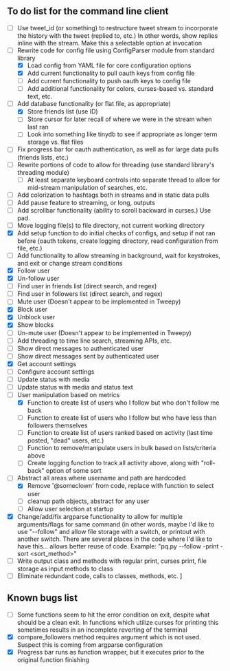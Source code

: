 ## To do list for the command line client

- [ ] Use tweet_id (or something) to restructure tweet stream to incorporate the history with the tweet (replied to, etc.)
        In other words, show replies inline with the stream. Make this a selectable option at invocation
- [ ] Rewrite code for config file using ConfigParser module from standard library
	- [X] Load config from YAML file for core configuration options
	- [X] Add current functionality to pull oauth keys from config file
	- [ ] Add current functionality to push oauth keys to config file
	- [ ] Add additional functionality for colors, curses-based vs. standard text, etc.
- [ ] Add database functionality (or flat file, as appropriate)
	- [X] Store friends list (use ID)
	- [ ] Store cursor for later recall of where we were in the stream when last ran
	- [ ] Look into something like tinydb to see if appropriate as longer term storage vs. flat files
- [ ] Fix progress bar for oauth authentication, as well as for large data pulls (friends lists, etc.)
- [ ] Rewrite portions of code to allow for threading (use standard library's threading module)
	- [ ] At least separate keyboard controls into separate thread to allow for mid-stream manipulation of searches, etc.
- [ ] Add colorization to hashtags both in streams and in static data pulls
- [ ] Add pause feature to streaming, or long, outputs
- [ ] Add scrollbar functionality (ability to scroll backward in curses.) Use pad.
- [ ] Move logging file(s) to file directory, not current working directory
- [X] Add setup function to do initial checks of configs, and setup if not ran before (oauth tokens, create logging
        directory, read configuration from file, etc.)
- [ ] Add functionality to allow streaming in background, wait for keystrokes, and exit or change stream conditions
- [X] Follow user
- [X] Un-follow user
- [ ] Find user in friends list (direct search, and regex)
- [ ] Find user in followers list (direct search, and regex)
- [ ] Mute user (Doesn't appear to be implemented in Tweepy)
- [X] Block user
- [X] Unblock user
- [X] Show blocks
- [ ] Un-mute user (Doesn't appear to be implemented in Tweepy)
- [ ] Add threading to time line search, streaming APIs, etc.
- [ ] Show direct messages to authenticated user
- [ ] Show direct messages sent by authenticated user
- [X] Get account settings
- [ ] Configure account settings
- [ ] Update status with media
- [ ] Update status with media and status text
- [ ] User manipulation based on metrics
    - [X] Function to create list of users who I follow but who don't follow me back
    - [ ] Function to create list of users who I follow but who have less than <n> followers themselves
    - [ ] Function to create list of users ranked based on activity (last time posted, "dead" users, etc.)
    - [ ] Function to remove/manipulate users in bulk based on lists/criteria above
    - [ ] Create logging function to track all activity above, along with "roll-back" option of some sort
- [ ] Abstract all areas where username and path are hardcoded
    - [X] Remove '@someclown' from code, replace with function to select user
    - [ ] cleanup path objects, abstract for any user
    - [ ] Allow user selection at startup
- [X] Change/add/fix argparse functionality to allow for multiple arguments/flags for same command (in other words,
        maybe I'd like to use "--follow" and allow file storage with a switch, or printout with another switch.
        There are several places in the code where I'd like to have this... allows better reuse of code.
        Example: "pq.py --follow <username> -print <filename> -sort <sort_method>"
- [ ] Write output class and methods with regular print, curses print, file storage as input methods to class
- [ ] Eliminate redundant code, calls to classes, methods, etc. ]

## Known bugs list

- [ ] Some functions seem to hit the error condition on exit, despite what should be a clean exit. In functions which
        utilize curses for printing this sometimes results in an incomplete reverting of the terminal
- [X] compare_followers method requires argument which is not used. Suspect this is coming from argparse configuration
- [X] Progress bar runs as function wrapper, but it executes prior to the original function finishing

